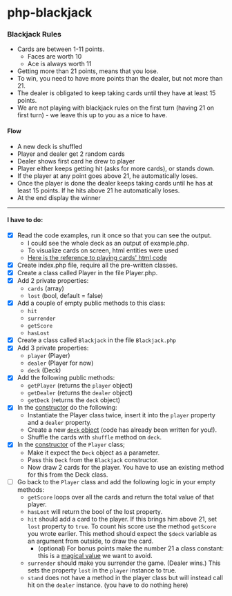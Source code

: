 # php-blackjack

### Blackjack Rules
- Cards are between 1-11 points.
    - Faces are worth 10
    - Ace is always worth 11
- Getting more than 21 points, means that you lose.
- To win, you need to have more points than the dealer, but not more than 21.
- The dealer is obligated to keep taking cards until they have at least 15 points.
- We are not playing with blackjack rules on the first turn (having 21 on first turn) - we leave this up to you as a nice to have.

#### Flow
- A new deck is shuffled
- Player and dealer get 2 random cards
- Dealer shows first card he drew to player
- Player either keeps getting hit (asks for more cards), or stands down.
- If the player at any point goes above 21, he automatically loses.
- Once the player is done the dealer keeps taking cards until he has at least 15 points. If he hits above 21 he automatically loses.
- At the end display the winner

<hr>

#### I have to do:
- [x] Read the code examples, run it once so that you can see the output.
  - I could see the whole deck as an output of example.php.
  - To visualize cards on screen, html entities were used
  - [Here is the reference to playing cards' html code](https://www.htmlsymbols.xyz/games-symbols/playing-cards)
- [x] Create index.php file, require all the pre-written classes.
- [x] Create a class called Player in the file Player.php.
- [x] Add 2 private properties:
  - `cards` (array)
  - `lost` (bool, default = false)
- [x] Add a couple of empty public methods to this class:
  - `hit`
  - `surrender`
  - `getScore`
  - `hasLost`
- [x] Create a class called `Blackjack` in the file `Blackjack.php`
- [x] Add 3 private properties:
  - `player` (Player)
  - `dealer` (Player for now)
  - `deck`  (Deck)
- [x] Add the following public methods:
  - `getPlayer` (returns the `player` object)
  - `getDealer` (returns the `dealer` object)
  - `getDeck` (returns the `deck` object)
- [x] In the [constructor](https://www.php.net/manual/en/language.oop5.decon.php) do the following:
  - Instantiate the Player class twice, insert it into the `player` property and a `dealer` property.
  - Create a new [`deck` object](mySrc/Deck.php) (code has already been written for you!).
  - Shuffle the cards with `shuffle` method on `deck`.
- [x] In the [constructor](https://www.php.net/manual/en/language.oop5.decon.php) of the `Player` class;
    - Make it expect the `Deck` object as a parameter.
    - Pass this `Deck` from the `Blackjack` constructor.
    - Now draw 2 cards for the player. You have to use an existing method for this from the Deck class.
- [ ] Go back to the `Player` class and add the following logic in your empty methods:
  - `getScore` loops over all the cards and return the total value of that player.
  - `hasLost` will return the bool of the lost property.
  - `hit` should add a card to the player. If this brings him above 21, set `lost` property to `true`. To count his score use the method `getScore` you wrote earlier. This method should expect the `$deck` variable as an argument from outside, to draw the card.
    - (optional) For bonus points make the number 21 a class constant: this is a [magical value](https://stackoverflow.com/questions/47882/what-is-a-magic-number-and-why-is-it-bad) we want to avoid.
  - `surrender` should make you surrender the game. (Dealer wins.)
    This sets the property `lost` in the `player` instance to true.
  - `stand` does not have a method in the player class but will instead call hit on the `dealer` instance. (you have to do nothing here)

